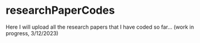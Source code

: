 # researchPaperCodes
Here I will upload all the research papers that I have coded so far... (work in progress, 3/12/2023)
